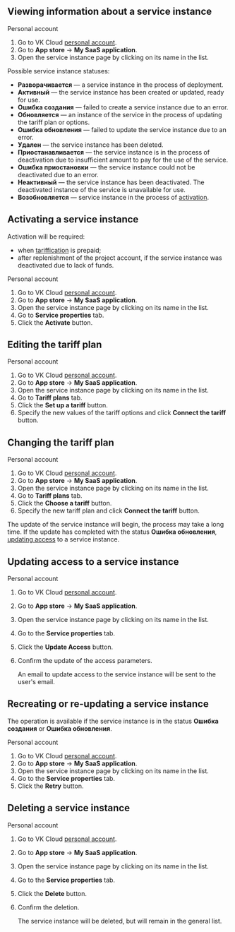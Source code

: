 ## Viewing information about a service instance

<tabs>
<tablist>
<tab>Personal account</tab>
</tablist>
<tabpanel>

1. Go to VK Cloud [personal account](https://mcs.mail.ru/app/en).
1. Go to **App store** → **My SaaS application**.
1. Open the service instance page by clicking on its name in the list.

</tabpanel>
</tabs>

Possible service instance statuses:

- **Разворачивается** — a service instance in the process of deployment.
- **Активный** — the service instance has been created or updated, ready for use.
- **Ошибка создания** — failed to create a service instance due to an error.
- **Обновляется** — an instance of the service in the process of updating the tariff plan or options.
- **Ошибка обновления** — failed to update the service instance due to an error.
- **Удален** — the service instance has been deleted.
- **Приостанавливается** — the service instance is in the process of deactivation due to insufficient amount to pay for the use of the service.
- **Ошибка приостановки** — the service instance could not be deactivated due to an error.
- **Неактивный** — the service instance has been deactivated. The deactivated instance of the service is unavailable for use.
- **Возобновляется** — service instance in the process of [activation](#activating_a_service_instance).

## Activating a service instance

Activation will be required:

- when [tariffication](../../tariffication/) is prepaid;
- after replenishment of the project account, if the service instance was deactivated due to lack of funds.

<tabs>
<tablist>
<tab>Personal account</tab>
</tablist>
<tabpanel>

1. Go to VK Cloud [personal account](https://mcs.mail.ru/app/en).
1. Go to **App store** → **My SaaS application**.
1. Open the service instance page by clicking on its name in the list.
1. Go to **Service properties** tab.
1. Click the **Activate** button.

</tabpanel>
</tabs>

## Editing the tariff plan

<tabs>
<tablist>
<tab>Personal account</tab>
</tablist>
<tabpanel>

1. Go to VK Cloud [personal account](https://mcs.mail.ru/app/en).
1. Go to **App store** → **My SaaS application**.
1. Open the service instance page by clicking on its name in the list.
1. Go to **Tariff plans** tab.
1. Click the **Set up a tariff** button.
1. Specify the new values of the tariff options and click **Connect the tariff** button.

</tabpanel>
</tabs>

## Changing the tariff plan

<tabs>
<tablist>
<tab>Personal account</tab>
</tablist>
<tabpanel>

1. Go to VK Cloud [personal account](https://mcs.mail.ru/app/en).
1. Go to **App store** → **My SaaS application**.
1. Open the service instance page by clicking on its name in the list.
1. Go to **Tariff plans** tab.
1. Click the **Choose a tariff** button.
1. Specify the new tariff plan and click **Connect the tariff** button.

</tabpanel>
</tabs>

The update of the service instance will begin, the process may take a long time. If the update has completed with the status **Ошибка обновления**, [updating access](#updating_access_to_a_service_instance) to a service instance.

## Updating access to a service instance

<tabs>
<tablist>
<tab>Personal account</tab>
</tablist>
<tabpanel>

1. Go to VK Cloud [personal account](https://mcs.mail.ru/app/en).
1. Go to **App store** → **My SaaS application**.
1. Open the service instance page by clicking on its name in the list.
1. Go to the **Service properties** tab.
1. Click the **Update Access** button.
1. Confirm the update of the access parameters.

   An email to update access to the service instance will be sent to the user's email.

</tabpanel>
</tabs>

## Recreating or re-updating a service instance

The operation is available if the service instance is in the status **Ошибка создания** or **Ошибка обновления**.

<tabs>
<tablist>
<tab>Personal account</tab>
</tablist>
<tabpanel>

1. Go to VK Cloud [personal account](https://mcs.mail.ru/app/en).
1. Go to **App store** → **My SaaS application**.
1. Open the service instance page by clicking on its name in the list.
1. Go to the **Service properties** tab.
1. Click the **Retry** button.

</tabpanel>
</tabs>

## Deleting a service instance

<tabs>
<tablist>
<tab>Personal account</tab>
</tablist>
<tabpanel>

1. Go to VK Cloud [personal account](https://mcs.mail.ru/app/en).
1. Go to **App store** → **My SaaS application**.
1. Open the service instance page by clicking on its name in the list.
1. Go to the **Service properties** tab.
1. Click the **Delete** button.
1. Confirm the deletion.

   The service instance will be deleted, but will remain in the general list.

</tabpanel>
</tabs>

